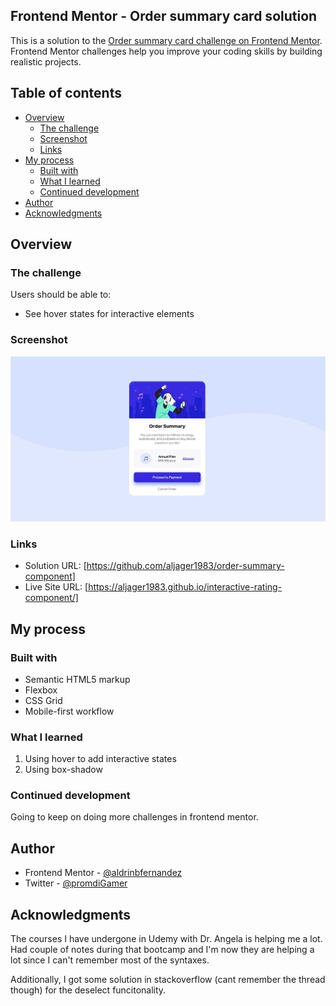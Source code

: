 ## Frontend Mentor - Order summary card solution

This is a solution to the [Order summary card challenge on Frontend Mentor](https://www.frontendmentor.io/challenges/order-summary-component-QlPmajDUj). Frontend Mentor challenges help you improve your coding skills by building realistic projects. 

## Table of contents

- [Overview](#overview)
  - [The challenge](#the-challenge)
  - [Screenshot](#screenshot)
  - [Links](#links)
- [My process](#my-process)
  - [Built with](#built-with)
  - [What I learned](#what-i-learned)
  - [Continued development](#continued-development)
- [Author](#author)
- [Acknowledgments](#acknowledgments)

## Overview

### The challenge

Users should be able to:

- See hover states for interactive elements

### Screenshot

![](./screenshot.jpg)

### Links

- Solution URL: [https://github.com/aljager1983/order-summary-component]
- Live Site URL: [https://aljager1983.github.io/interactive-rating-component/]

## My process

### Built with

- Semantic HTML5 markup
- Flexbox
- CSS Grid
- Mobile-first workflow


### What I learned

  1. Using hover to add interactive states
  2. Using box-shadow


### Continued development

Going to keep on doing more challenges in frontend mentor.

## Author

- Frontend Mentor - [@aldrinbfernandez](https://www.frontendmentor.io/profile/aldrinbfernandez)
- Twitter - [@promdiGamer](https://twitter.com/promdiGamer)



## Acknowledgments

The courses I have undergone in Udemy with Dr. Angela is helping me a lot. Had couple of notes during that bootcamp and I'm now they are helping a lot since I can't remember most of the syntaxes.

Additionally, I got some solution in stackoverflow (cant remember the thread though) for the deselect funcitonality.


